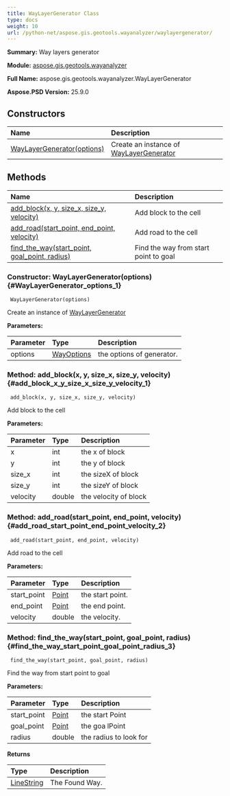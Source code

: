 ```yaml
---
title: WayLayerGenerator Class
type: docs
weight: 10
url: /python-net/aspose.gis.geotools.wayanalyzer/waylayergenerator/
---
```


**Summary:** Way layers generator

**Module:** [aspose.gis.geotools.wayanalyzer](/psd/python-net/aspose.gis.geotools.wayanalyzer/)

**Full Name:** aspose.gis.geotools.wayanalyzer.WayLayerGenerator

**Aspose.PSD Version:** 25.9.0

## **Constructors**
| **Name** | **Description** |
| :- | :- |
| [WayLayerGenerator(options)](#WayLayerGenerator_options_1) | Create an instance of [WayLayerGenerator](/psd/python-net/aspose.gis.geotools.wayanalyzer/waylayergenerator/) |
## **Methods**
| **Name** | **Description** |
| :- | :- |
| [add_block(x, y, size_x, size_y, velocity)](#add_block_x_y_size_x_size_y_velocity_1) | Add block to the cell |
| [add_road(start_point, end_point, velocity)](#add_road_start_point_end_point_velocity_2) | Add road to the cell |
| [find_the_way(start_point, goal_point, radius)](#find_the_way_start_point_goal_point_radius_3) | Find the way from start point to goal |


### Constructor: WayLayerGenerator(options) {#WayLayerGenerator_options_1}


```
 WayLayerGenerator(options) 
```

Create an instance of [WayLayerGenerator](/psd/python-net/aspose.gis.geotools.wayanalyzer/waylayergenerator/)

**Parameters:**

| Parameter | Type | Description |
| :- | :- | :- |
| options | [WayOptions](/psd/python-net/aspose.gis.geotools.wayanalyzer/wayoptions) | the options of generator. |

### Method: add_block(x, y, size_x, size_y, velocity) {#add_block_x_y_size_x_size_y_velocity_1}


```
 add_block(x, y, size_x, size_y, velocity) 
```

Add block to the cell

**Parameters:**

| Parameter | Type | Description |
| :- | :- | :- |
| x | int | the x of block |
| y | int | the y of block |
| size_x | int | the sizeX of block |
| size_y | int | the sizeY of block |
| velocity | double | the velocity of block |

### Method: add_road(start_point, end_point, velocity) {#add_road_start_point_end_point_velocity_2}


```
 add_road(start_point, end_point, velocity) 
```

Add road to the cell

**Parameters:**

| Parameter | Type | Description |
| :- | :- | :- |
| start_point | [Point](/psd/python-net/aspose.gis.geometries/point/) | the start point. |
| end_point | [Point](/psd/python-net/aspose.gis.geometries/point/) | the end point. |
| velocity | double | the velocity. |

### Method: find_the_way(start_point, goal_point, radius) {#find_the_way_start_point_goal_point_radius_3}


```
 find_the_way(start_point, goal_point, radius) 
```

Find the way from start point to goal

**Parameters:**

| Parameter | Type | Description |
| :- | :- | :- |
| start_point | [Point](/psd/python-net/aspose.gis.geometries/point/) | the start Point |
| goal_point | [Point](/psd/python-net/aspose.gis.geometries/point/) | the goa lPoint |
| radius | double | the radius to look for |

**Returns**

| Type | Description |
| :- | :- |
| [LineString](/psd/python-net/aspose.gis.geometries/linestring/) | The Found Way. |


